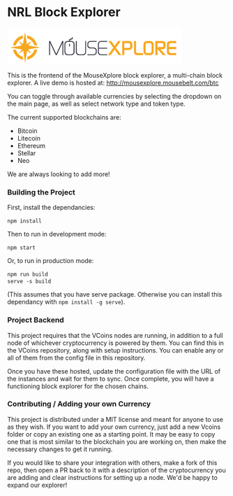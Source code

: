 # NRL Block Explorer
![Alt text](/public/logo.png?raw=true "Logo")


This is the frontend of the MouseXplore block explorer, a multi-chain block explorer. A live demo is hosted at: http://mousexplore.mousebelt.com/btc


You can toggle through available currencies by selecting the dropdown on the main page, as well as select network type and token type.

The current supported blockchains are:
- Bitcoin
- Litecoin
- Ethereum
- Stellar
- Neo

We are always looking to add more!

### Building the Project
First, install the dependancies:
```
npm install
```

Then to run in development mode:
```
npm start
```

Or, to run in production mode:
```
npm run build
serve -s build
```
(This assumes that you have serve package. Otherwise you can install this dependancy with `npm install -g serve`).


### Project Backend
This project requires that the VCoins nodes are running, in addition to a full node of whichever cryptocurrency is powered by them. You can find this in the VCoins repository, along with setup instructions. You can enable any or all of them from the config file in this repository.

Once you have these hosted, update the configuration file with the URL of the instances and wait for them to sync. Once complete, you will have a functioning block explorer for the chosen chains.

### Contributing / Adding your own Currency
This project is distributed under a MIT license and meant for anyone to use as they wish. If you want to add your own currency, just add a new Vcoins folder or copy an existing one as a starting point. It may be easy to copy one that is most similar to the blockchain you are working on, then make the necessary changes to get it running.

If you would like to share your integration with others, make a fork of this repo, then open a PR back to it with a description of the cryptocurrency you are adding and clear instructions for setting up a node. We'd be happy to expand our explorer!

